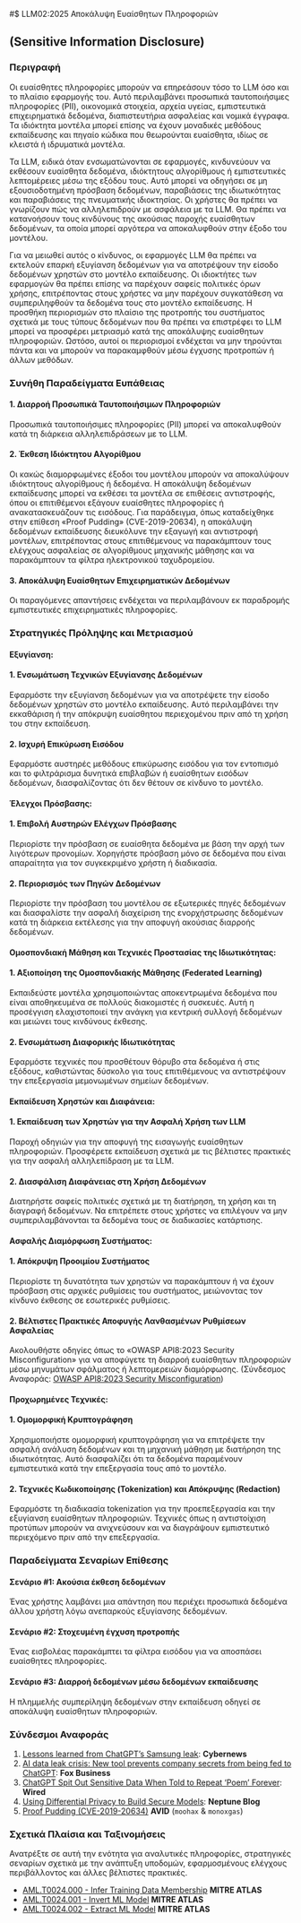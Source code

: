 #$ LLM02:2025 Αποκάλυψη Ευαίσθητων Πληροφοριών  
##            (Sensitive Information Disclosure)

### Περιγραφή

Οι ευαίσθητες πληροφορίες μπορούν να επηρεάσουν τόσο τo LLM όσο και το πλαίσιο εφαρμογής του. Αυτό περιλαμβάνει προσωπικά ταυτοποιήσιμες πληροφορίες (PII), οικονομικά στοιχεία, αρχεία υγείας, εμπιστευτικά επιχειρηματικά δεδομένα, διαπιστευτήρια ασφαλείας και νομικά έγγραφα. Τα ιδιόκτητα μοντέλα μπορεί επίσης να έχουν μοναδικές μεθόδους εκπαίδευσης και πηγαίο κώδικα που θεωρούνται ευαίσθητα, ιδίως σε κλειστά ή ιδρυματικά μοντέλα.

Τα LLM, ειδικά όταν ενσωματώνονται σε εφαρμογές, κινδυνεύουν να εκθέσουν ευαίσθητα δεδομένα, ιδιόκτητους αλγορίθμους ή εμπιστευτικές λεπτομέρειες μέσω της εξόδου τους. Αυτό μπορεί να οδηγήσει σε μη εξουσιοδοτημένη πρόσβαση δεδομένων, παραβιάσεις της ιδιωτικότητας και παραβιάσεις της πνευματικής ιδιοκτησίας. Οι χρήστες θα πρέπει να γνωρίζουν πώς να αλληλεπιδρούν με ασφάλεια με τα LLM. Θα πρέπει να κατανοήσουν τους κινδύνους της ακούσιας παροχής ευαίσθητων δεδομένων, τα οποία μπορεί αργότερα να αποκαλυφθούν στην έξοδο του μοντέλου.

Για να μειωθεί αυτός ο κίνδυνος, οι εφαρμογές LLM θα πρέπει να εκτελούν επαρκή εξυγίανση δεδομένων για να αποτρέψουν την είσοδο δεδομένων χρηστών στο μοντέλο εκπαίδευσης. Οι ιδιοκτήτες των εφαρμογών θα πρέπει επίσης να παρέχουν σαφείς πολιτικές όρων χρήσης, επιτρέποντας στους χρήστες να μην παρέχουν συγκατάθεση να συμπεριληφθούν τα δεδομένα τους στο μοντέλο εκπαίδευσης. Η προσθήκη περιορισμών στο πλαίσιο της προτροπής του συστήματος σχετικά με τους τύπους δεδομένων που θα πρέπει να επιστρέφει το LLM μπορεί να προσφέρει μετριασμό κατά της αποκάλυψης ευαίσθητων πληροφοριών. Ωστόσο, αυτοί οι περιορισμοί ενδέχεται να μην τηρούνται πάντα και να μπορούν να παρακαμφθούν μέσω έγχυσης προτροπών ή άλλων μεθόδων.

### Συνήθη Παραδείγματα Ευπάθειας

#### 1. Διαρροή Προσωπικά Ταυτοποιήσιμων Πληροφοριών
  Προσωπικά ταυτοποιήσιμες πληροφορίες (PII) μπορεί να αποκαλυφθούν κατά τη διάρκεια αλληλεπιδράσεων με το LLM.
#### 2. Έκθεση Ιδιόκτητου Αλγορίθμου
  Οι κακώς διαμορφωμένες έξοδοι του μοντέλου μπορούν να αποκαλύψουν ιδιόκτητους αλγορίθμους ή δεδομένα. Η αποκάλυψη δεδομένων εκπαίδευσης μπορεί να εκθέσει τα μοντέλα σε επιθέσεις αντιστροφής, όπου οι επιτιθέμενοι εξάγουν ευαίσθητες πληροφορίες ή ανακατασκευάζουν τις εισόδους. Για παράδειγμα, όπως καταδείχθηκε στην επίθεση «Proof Pudding» (CVE-2019-20634), η αποκάλυψη δεδομένων εκπαίδευσης διευκόλυνε την εξαγωγή και αντιστροφή μοντέλων, επιτρέποντας στους επιτιθέμενους να παρακάμπτουν τους ελέγχους ασφαλείας σε αλγορίθμους μηχανικής μάθησης και να παρακάμπτουν τα φίλτρα ηλεκτρονικού ταχυδρομείου.
#### 3. Αποκάλυψη Ευαίσθητων Επιχειρηματικών Δεδομένων
  Οι παραγόμενες απαντήσεις ενδέχεται να περιλαμβάνουν εκ παραδρομής εμπιστευτικές επιχειρηματικές πληροφορίες.

### Στρατηγικές Πρόληψης και Μετριασμού

#### Εξυγίανση:

#### 1. Ενσωμάτωση Τεχνικών Εξυγίανσης Δεδομένων
  Εφαρμόστε την εξυγίανση δεδομένων για να αποτρέψετε την είσοδο δεδομένων χρηστών στο μοντέλο εκπαίδευσης. Αυτό περιλαμβάνει την εκκαθάριση ή την απόκρυψη ευαίσθητου περιεχομένου πριν από τη χρήση του στην εκπαίδευση.
#### 2. Ισχυρή Επικύρωση Εισόδου
  Εφαρμόστε αυστηρές μεθόδους επικύρωσης εισόδου για τον εντοπισμό και το φιλτράρισμα δυνητικά επιβλαβών ή ευαίσθητων εισόδων δεδομένων, διασφαλίζοντας ότι δεν θέτουν σε κίνδυνο το μοντέλο.

#### Έλεγχοι Πρόσβασης:

#### 1. Επιβολή Αυστηρών Ελέγχων Πρόσβασης
  Περιορίστε την πρόσβαση σε ευαίσθητα δεδομένα με βάση την αρχή των λιγότερων προνομίων. Χορηγήστε πρόσβαση μόνο σε δεδομένα που είναι απαραίτητα για τον συγκεκριμένο χρήστη ή διαδικασία.
#### 2. Περιορισμός των Πηγών Δεδομένων
  Περιορίστε την πρόσβαση του μοντέλου σε εξωτερικές πηγές δεδομένων και διασφαλίστε την ασφαλή διαχείριση της ενορχήστρωσης δεδομένων κατά τη διάρκεια εκτέλεσης για την αποφυγή ακούσιας διαρροής δεδομένων.

#### Ομοσπονδιακή Μάθηση και Τεχνικές Προστασίας της Ιδιωτικότητας:

#### 1. Αξιοποίηση της Ομοσπονδιακής Μάθησης (Federated Learning)
  Εκπαιδεύστε μοντέλα χρησιμοποιώντας αποκεντρωμένα δεδομένα που είναι αποθηκευμένα σε πολλούς διακομιστές ή συσκευές. Αυτή η προσέγγιση ελαχιστοποιεί την ανάγκη για κεντρική συλλογή δεδομένων και μειώνει τους κινδύνους έκθεσης.
#### 2. Ενσωμάτωση Διαφορικής Ιδιωτικότητας
  Εφαρμόστε τεχνικές που προσθέτουν θόρυβο στα δεδομένα ή στις εξόδους, καθιστώντας δύσκολο για τους επιτιθέμενους να αντιστρέψουν την επεξεργασία μεμονωμένων σημείων δεδομένων.

#### Εκπαίδευση Χρηστών και Διαφάνεια:

#### 1. Εκπαίδευση των Χρηστών για την Ασφαλή Χρήση των LLM
  Παροχή οδηγιών για την αποφυγή της εισαγωγής ευαίσθητων πληροφοριών. Προσφέρετε εκπαίδευση σχετικά με τις βέλτιστες πρακτικές για την ασφαλή αλληλεπίδραση με τα LLM.
#### 2. Διασφάλιση Διαφάνειας στη Χρήση Δεδομένων
  Διατηρήστε σαφείς πολιτικές σχετικά με τη διατήρηση, τη χρήση και τη διαγραφή δεδομένων. Να επιτρέπετε στους χρήστες να επιλέγουν να μην συμπεριλαμβάνονται τα δεδομένα τους σε διαδικασίες κατάρτισης.

#### Ασφαλής Διαμόρφωση Συστήματος:

#### 1. Απόκρυψη Προοιμίου Συστήματος
  Περιορίστε τη δυνατότητα των χρηστών να παρακάμπτουν ή να έχουν πρόσβαση στις αρχικές ρυθμίσεις του συστήματος, μειώνοντας τον κίνδυνο έκθεσης σε εσωτερικές ρυθμίσεις.
#### 2. Βέλτιστες Πρακτικές Αποφυγής Λανθασμένων Ρυθμίσεων Ασφαλείας
  Ακολουθήστε οδηγίες όπως το «OWASP API8:2023 Security Misconfiguration» για να αποφύγετε τη διαρροή ευαίσθητων πληροφοριών μέσω μηνυμάτων σφάλματος ή λεπτομερειών διαμόρφωσης.
  (Σύνδεσμος Αναφοράς: [OWASP API8:2023 Security Misconfiguration](https://owasp.org/API-Security/editions/2023/en/0xa8-security-misconfiguration/))

#### Προχωρημένες Τεχνικές:

#### 1. Ομομορφική Κρυπτογράφηση
  Χρησιμοποιήστε ομομορφική κρυπτογράφηση για να επιτρέψετε την ασφαλή ανάλυση δεδομένων και τη μηχανική μάθηση με διατήρηση της ιδιωτικότητας. Αυτό διασφαλίζει ότι τα δεδομένα παραμένουν εμπιστευτικά κατά την επεξεργασία τους από το μοντέλο.
#### 2. Τεχνικές Κωδικοποίησης (Tokenization) και Απόκρυψης (Redaction)
  Εφαρμόστε τη διαδικασία tokenization για την προεπεξεργασία και την εξυγίανση ευαίσθητων πληροφοριών. Τεχνικές όπως η αντιστοίχιση προτύπων μπορούν να ανιχνεύσουν και να διαγράψουν εμπιστευτικό περιεχόμενο πριν από την επεξεργασία.

### Παραδείγματα Σεναρίων Επίθεσης

#### Σενάριο #1: Ακούσια έκθεση δεδομένων
  Ένας χρήστης λαμβάνει μια απάντηση που περιέχει προσωπικά δεδομένα άλλου χρήστη λόγω ανεπαρκούς εξυγίανσης δεδομένων.
#### Σενάριο #2: Στοχευμένη έγχυση προτροπής
  Ένας εισβολέας παρακάμπτει τα φίλτρα εισόδου για να αποσπάσει ευαίσθητες πληροφορίες.
#### Σενάριο #3: Διαρροή δεδομένων μέσω δεδομένων εκπαίδευσης
  Η πλημμελής συμπερίληψη δεδομένων στην εκπαίδευση οδηγεί σε αποκάλυψη ευαίσθητων πληροφοριών.

### Σύνδεσμοι Αναφοράς

1. [Lessons learned from ChatGPT’s Samsung leak](https://cybernews.com/security/chatgpt-samsung-leak-explained-lessons/): **Cybernews**
2. [AI data leak crisis: New tool prevents company secrets from being fed to ChatGPT](https://www.foxbusiness.com/politics/ai-data-leak-crisis-prevent-company-secrets-chatgpt): **Fox Business**
3. [ChatGPT Spit Out Sensitive Data When Told to Repeat ‘Poem’ Forever](https://www.wired.com/story/chatgpt-poem-forever-security-roundup/): **Wired**
4. [Using Differential Privacy to Build Secure Models](https://neptune.ai/blog/using-differential-privacy-to-build-secure-models-tools-methods-best-practices): **Neptune Blog**
5. [Proof Pudding (CVE-2019-20634)](https://avidml.org/database/avid-2023-v009/) **AVID** (`moohax` & `monoxgas`)

### Σχετικά Πλαίσια και Ταξινομήσεις

Ανατρέξτε σε αυτή την ενότητα για αναλυτικές πληροφορίες, στρατηγικές σεναρίων σχετικά με την ανάπτυξη υποδομών, εφαρμοσμένους ελέγχους περιβάλλοντος και άλλες βέλτιστες πρακτικές.

- [AML.T0024.000 - Infer Training Data Membership](https://atlas.mitre.org/techniques/AML.T0024.000) **MITRE ATLAS**
- [AML.T0024.001 - Invert ML Model](https://atlas.mitre.org/techniques/AML.T0024.001) **MITRE ATLAS**
- [AML.T0024.002 - Extract ML Model](https://atlas.mitre.org/techniques/AML.T0024.002) **MITRE ATLAS**
